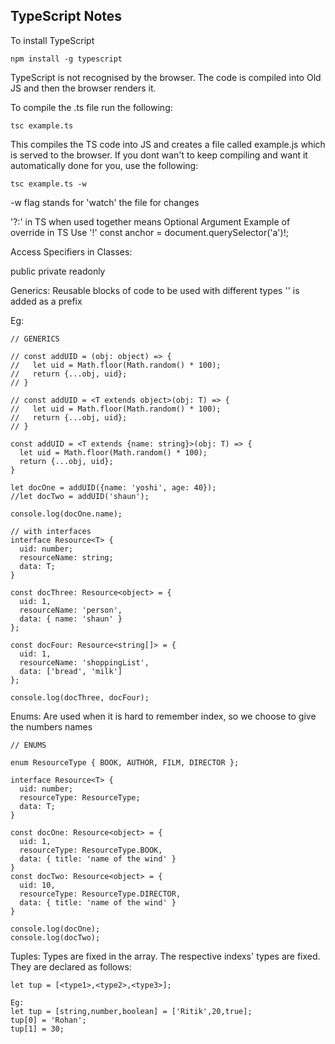 ## TypeScript Notes

To install TypeScript

```
npm install -g typescript
```

TypeScript is not recognised by the browser. The code is compiled into Old JS and then the browser renders it.

To compile the .ts file run the following:

```
tsc example.ts
```

This compiles the TS code into JS and creates a file called example.js which is served to the browser.
If you dont wan't to keep compiling and want it automatically done for you, use the following:

```
tsc example.ts -w
```

-w flag stands for 'watch' the file for changes

'?:' in TS when used together means Optional Argument
Example of override in TS
Use '!'
const anchor = document.querySelector('a')!;

Access Specifiers in Classes:

public
private
readonly

Generics: Reusable blocks of code to be used with different types
'<T>' is added as a prefix

Eg:

```
// GENERICS

// const addUID = (obj: object) => {
//   let uid = Math.floor(Math.random() * 100);
//   return {...obj, uid};
// }

// const addUID = <T extends object>(obj: T) => {
//   let uid = Math.floor(Math.random() * 100);
//   return {...obj, uid};
// }

const addUID = <T extends {name: string}>(obj: T) => {
  let uid = Math.floor(Math.random() * 100);
  return {...obj, uid};
}

let docOne = addUID({name: 'yoshi', age: 40});
//let docTwo = addUID('shaun');

console.log(docOne.name);

// with interfaces
interface Resource<T> {
  uid: number;
  resourceName: string;
  data: T;
}

const docThree: Resource<object> = {
  uid: 1,
  resourceName: 'person',
  data: { name: 'shaun' }
};

const docFour: Resource<string[]> = {
  uid: 1,
  resourceName: 'shoppingList',
  data: ['bread', 'milk']
};

console.log(docThree, docFour);
```

Enums: Are used when it is hard to remember index, so we choose to give the numbers names

```
// ENUMS

enum ResourceType { BOOK, AUTHOR, FILM, DIRECTOR };

interface Resource<T> {
  uid: number;
  resourceType: ResourceType;
  data: T;
}

const docOne: Resource<object> = {
  uid: 1,
  resourceType: ResourceType.BOOK,
  data: { title: 'name of the wind' }
}
const docTwo: Resource<object> = {
  uid: 10,
  resourceType: ResourceType.DIRECTOR,
  data: { title: 'name of the wind' }
}

console.log(docOne);
console.log(docTwo);
```

Tuples: Types are fixed in the array. The respective indexs' types are fixed.
They are declared as follows:

```
let tup = [<type1>,<type2>,<type3>];

Eg:
let tup = [string,number,boolean] = ['Ritik',20,true];
tup[0] = 'Rohan';
tup[1] = 30;
```
